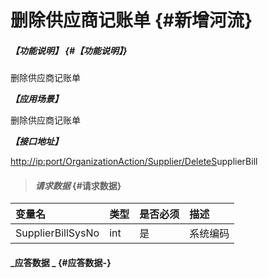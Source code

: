 # 删除供应商记账单 {#新增河流}

##### _【功能说明】_ {#【功能说明】}

删除供应商记账单

_**【应用场景】**_

删除供应商记账单

_**【接口地址】**_

[http://ip:port/OrganizationAction/Supplier/DeleteS](http://ip:port/OrganizationAction/Customer/AddCustomer)upplierBill

> #### _请求数据_ {#请求数据}

| 变量名 | 类型 | 是否必须 | 描述 |
| :--- | :--- | :--- | :--- |
| SupplierBillSysNo | int | 是 | 系统编码 |

#### _应答数据 _ {#应答数据-}



